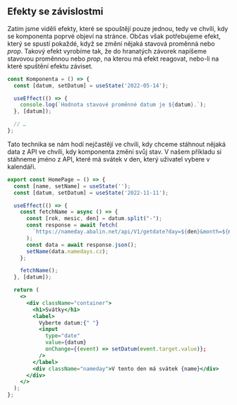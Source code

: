 ## Efekty se závislostmi

Zatím jsme viděli efekty, které se spouštějí pouze jednou, tedy ve chvíli, kdy se komponenta poprvé objeví na stránce. Občas však potřebujeme efekt, který se spustí pokaždé, když se změní nějaká stavová proměnná nebo _prop_. Takový efekt vyrobíme tak, že do hranatých závorek napíšeme stavovou proměnnou nebo _prop_, na kterou má efekt reagovat, nebo-li na které spuštění efektu záviset.

```js
const Komponenta = () => {
  const [datum, setDatum] = useState('2022-05-14');

  useEffect(() => {
    console.log(`Hodnota stavové proměnné datum je ${datum}.`);
  }, [datum]);

  // …
};
```

Tato technika se nám hodí nejčastějí ve chvíli, kdy chceme stáhnout nějaká data z API ve chvíli, kdy komponenta změní svůj stav. V našem příkladu si stáhneme jméno z API, které má svátek v den, který uživatel vybere v kalendáři.

```jsx
export const HomePage = () => {
  const [name, setName] = useState('');
  const [datum, setDatum] = useState('2022-11-11');

  useEffect(() => {
    const fetchName = async () => {
      const [rok, mesic, den] = datum.split("-");
      const response = await fetch(
        `https://nameday.abalin.net/api/V1/getdate?day=${den}&month=${mesic}`
      );
      const data = await response.json();
      setName(data.namedays.cz);
    };

    fetchName();
  }, [datum]);

  return (
    <>
      <div className="container">
        <h1>Svátky</h1>
        <label>
          Vyberte datum:{" "}
          <input
            type="date"
            value={datum}
            onChange={(event) => setDatum(event.target.value)};
          />
        </label>
        <div className="nameday">V tento den má svátek {name}</div>
      </div>
    </>
  );
};
```
